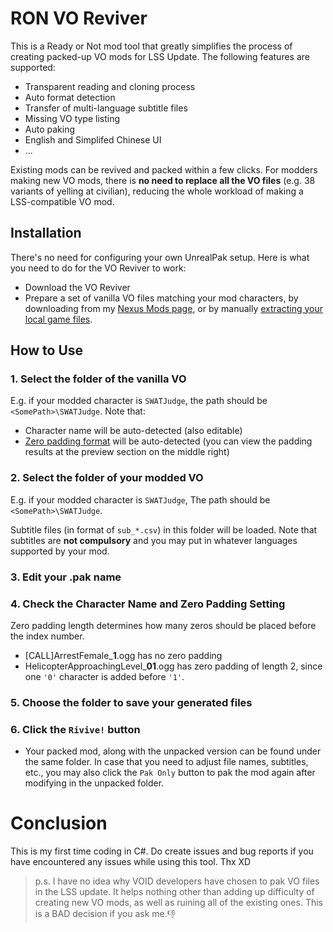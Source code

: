 # RON VO Reviver

This is a Ready or Not mod tool that greatly simplifies the process of creating packed-up VO mods for LSS Update. The following features are supported:

- Transparent reading and cloning process
- Auto format detection
- Transfer of multi-language subtitle files
- Missing VO type listing
- Auto paking
- English and Simplifed Chinese UI
- ...

Existing mods can be revived and packed within a few clicks. For modders making new VO mods, there is **no need to replace all the VO files** (e.g. 38 variants of yelling at civilian), reducing the whole workload of making a LSS-compatible VO mod.

## Installation

There's no need for configuring your own UnrealPak setup. Here is what you need to do for the VO Reviver to work:

- Download the VO Reviver
- Prepare a set of vanilla VO files matching your mod characters, by downloading from my [Nexus Mods page](https://www.nexusmods.com/readyornot/mods/6324?tab=files), or by manually [extracting your local game files](https://unofficial-modding-guide.com/posts/thebasics/#extracting-game-files).

## How to Use

### 1. Select the folder of the vanilla VO

E.g. if your modded character is `SWATJudge`, the path should be `<SomePath>\SWATJudge`. Note that:

- Character name will be auto-detected (also editable)
- [Zero padding format](#4-check-and-edit-the-character-name-and-other-settings) will be auto-detected (you can view the padding results at the preview section on the middle right)

### 2. Select the folder of your modded VO

E.g. if your modded character is `SWATJudge`, The path should be `<SomePath>\SWATJudge`.

Subtitle files (in format of `sub_*.csv`) in this folder will be loaded. Note that subtitles are **not compulsory** and you may put in whatever languages supported by your mod.

### 3. Edit your .pak name
### 4. Check the Character Name and Zero Padding Setting

Zero padding length determines how many zeros should be placed before the index number.

- \[CALL\]ArrestFemale_**1**.ogg has no zero padding
- HelicopterApproachingLevel_**01**.ogg has zero padding of length 2, since one `'0'` character is added before `'1'`.

### 5. Choose the folder to save your generated files
### 6. Click the `Rivive!` button

- Your packed mod, along with the unpacked version can be found under the same folder. In case that you need to adjust file names, subtitles, etc., you may also click the `Pak Only` button to pak the mod again after modifying in the unpacked folder.

# Conclusion

This is my first time coding in C#. Do create issues and bug reports if you have encountered any issues while using this tool. Thx XD

>p.s. I have no idea why VOID developers have chosen to pak VO files in the LSS update. It helps nothing other than adding up difficulty of creating new VO mods, as well as ruining all of the existing ones. This is a BAD decision if you ask me.👎

